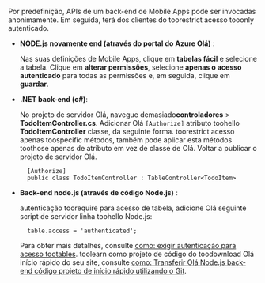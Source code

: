 
Por predefinição, APIs de um back-end de Mobile Apps pode ser invocadas anonimamente. Em seguida, terá dos clientes do toorestrict acesso tooonly autenticado.  

* **NODE.js novamente end (através do portal do Azure Olá)** :  

    Nas suas definições de Mobile Apps, clique em **tabelas fácil** e selecione a tabela. Clique em **alterar permissões**, selecione **apenas o acesso autenticado** para todas as permissões e, em seguida, clique em **guardar**.
* **.NET back-end (c#)**:  

    No projeto de servidor Olá, navegue demasiado**controladores** > **TodoItemController.cs**. Adicionar Olá `[Authorize]` atributo toohello **TodoItemController** classe, da seguinte forma. toorestrict acesso apenas toospecific métodos, também pode aplicar esta métodos toothose apenas de atributo em vez de classe de Olá. Voltar a publicar o projeto de servidor Olá.

        [Authorize]
        public class TodoItemController : TableController<TodoItem>

* **Back-end node.js (através de código Node.js)** :  

    autenticação toorequire para acesso de tabela, adicione Olá seguinte script de servidor linha toohello Node.js:

        table.access = 'authenticated';

    Para obter mais detalhes, consulte [como: exigir autenticação para acesso tootables](../articles/app-service-mobile/app-service-mobile-node-backend-how-to-use-server-sdk.md#howto-tables-auth). toolearn como projeto de código do toodownload Olá início rápido do seu site, consulte [como: Transferir Olá Node.js back-end código projeto de início rápido utilizando o Git](../articles/app-service-mobile/app-service-mobile-node-backend-how-to-use-server-sdk.md#download-quickstart).
